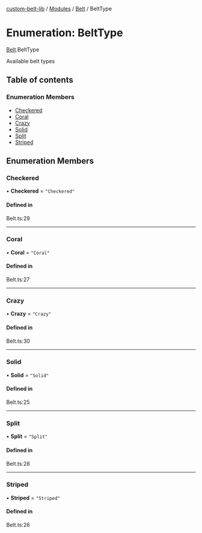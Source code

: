 [custom-belt-lib](../README.md) / [Modules](../modules.md) / [Belt](../modules/Belt.md) / BeltType

# Enumeration: BeltType

[Belt](../modules/Belt.md).BeltType

Available belt types

## Table of contents

### Enumeration Members

- [Checkered](Belt.BeltType.md#checkered)
- [Coral](Belt.BeltType.md#coral)
- [Crazy](Belt.BeltType.md#crazy)
- [Solid](Belt.BeltType.md#solid)
- [Split](Belt.BeltType.md#split)
- [Striped](Belt.BeltType.md#striped)

## Enumeration Members

### Checkered

• **Checkered** = ``"Checkered"``

#### Defined in

Belt.ts:29

___

### Coral

• **Coral** = ``"Coral"``

#### Defined in

Belt.ts:27

___

### Crazy

• **Crazy** = ``"Crazy"``

#### Defined in

Belt.ts:30

___

### Solid

• **Solid** = ``"Solid"``

#### Defined in

Belt.ts:25

___

### Split

• **Split** = ``"Split"``

#### Defined in

Belt.ts:28

___

### Striped

• **Striped** = ``"Striped"``

#### Defined in

Belt.ts:26
